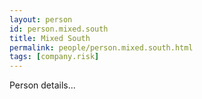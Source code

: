 ```yaml
---
layout: person
id: person.mixed.south
title: Mixed South
permalink: people/person.mixed.south.html
tags: [company.risk]
---
```


Person details...